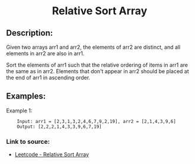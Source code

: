 <h1 align="center">Relative Sort Array</h1>

## Description:
Given two arrays arr1 and arr2, the elements of arr2 are distinct, and all elements in arr2 are also in arr1.

Sort the elements of arr1 such that the relative ordering of items in arr1 are the same as in arr2.  Elements that don't appear in arr2 should be placed at the end of arr1 in ascending order.

## Examples:

Example 1:

```
	Input: arr1 = [2,3,1,3,2,4,6,7,9,2,19], arr2 = [2,1,4,3,9,6]
	Output: [2,2,2,1,4,3,3,9,6,7,19]
```

### Link to source: 
- <a href="https://leetcode.com/problems/relative-sort-array/">Leetcode - Relative Sort Array</a>

